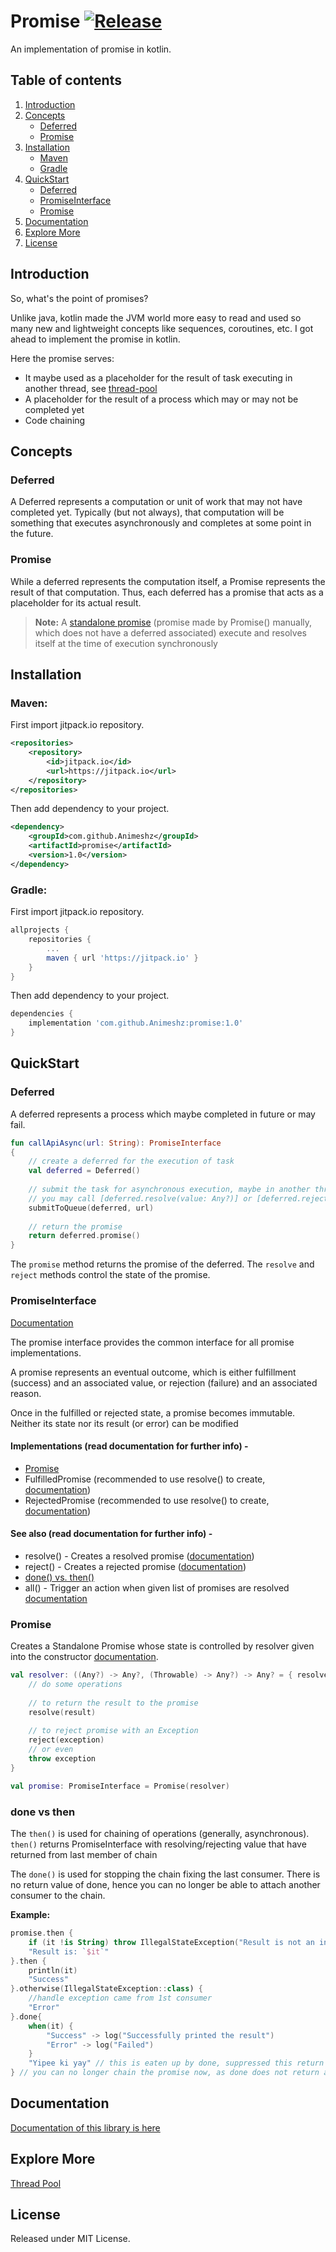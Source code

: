 Promise [![Release](https://jitpack.io/v/Animeshz/promise.svg)](https://jitpack.io/#Animeshz/promise)
=======
An implementation of promise in kotlin.


Table of contents
-----------------

1. [Introduction](#introduction)
2. [Concepts](#concepts)
    * [Deferred](#deferred)
    * [Promise](#promise-1)
3. [Installation](#installation)
    * [Maven](#maven)
    * [Gradle](#gradle)
4. [QuickStart](#quickstart)
    * [Deferred](#deferred-1)
    * [PromiseInterface](#promiseinterface)
    * [Promise](#promise-2)
5. [Documentation](#documentation)
6. [Explore More](#explore-more)
7. [License](#license)


Introduction
------------
So, what's the point of promises?

Unlike java, kotlin made the JVM world more easy to read and used so many new and lightweight concepts like sequences, coroutines, etc. I got ahead to implement the promise in kotlin.

Here the promise serves:
* It maybe used as a placeholder for the result of task executing in another thread, see [thread-pool](https://github.com/Animeshz/threadpool)
* A placeholder for the result of a process which may or may not be completed yet
* Code chaining

Concepts
--------
### Deferred
A Deferred represents a computation or unit of work that may not have completed yet. Typically (but not always), that computation will be something that executes asynchronously and completes at some point in the future.
### Promise
While a deferred represents the computation itself, a Promise represents the result of that computation. Thus, each deferred has a promise that acts as a placeholder for its actual result.

> **Note:** A [standalone promise](#promise-2) (promise made by Promise() manually, which does not have a deferred associated) execute and resolves itself at the time of execution synchronously

Installation
---

### Maven:
First import jitpack.io repository.
```xml
<repositories>
    <repository>
        <id>jitpack.io</id>
        <url>https://jitpack.io</url>
    </repository>
</repositories>
```
Then add dependency to your project.
```xml
<dependency>
    <groupId>com.github.Animeshz</groupId>
    <artifactId>promise</artifactId>
    <version>1.0</version>
</dependency>
```

### Gradle:
First import jitpack.io repository.
```gradle
allprojects {
    repositories {
        ...
        maven { url 'https://jitpack.io' }
    }
}
```
Then add dependency to your project.
```gradle
dependencies {
    implementation 'com.github.Animeshz:promise:1.0'
}
```

QuickStart
---

### Deferred
A deferred represents a process which maybe completed in future or may fail.
```kotlin
fun callApiAsync(url: String): PromiseInterface
{
    // create a deferred for the execution of task
    val deferred = Deferred()
    
    // submit the task for asynchronous execution, maybe in another thread?
    // you may call [deferred.resolve(value: Any?)] or [deferred.reject(reason: Throwable)] based on the task is succeed or fail
    submitToQueue(deferred, url)
    
    // return the promise
    return deferred.promise()
}
```
The `promise` method returns the promise of the deferred. The `resolve` and `reject` methods control the state of the promise.

### PromiseInterface

[Documentation](https://animeshz.github.io/promise/promise/com.animeshz.promise/-promise-interface/index.html)

The promise interface provides the common interface for all promise implementations.

A promise represents an eventual outcome, which is either fulfillment (success) and an associated value, or rejection (failure) and an associated reason.

Once in the fulfilled or rejected state, a promise becomes immutable. Neither its state nor its result (or error) can be modified

#### Implementations (read documentation for further info) -
* [Promise](#promise-2)
* FulfilledPromise (recommended to use resolve() to create, [documentation](https://animeshz.github.io/promise/promise/com.animeshz.promise/-fulfilled-promise/index.html))
* RejectedPromise (recommended to use resolve() to create, [documentation](https://animeshz.github.io/promise/promise/com.animeshz.promise/-rejected-promise/index.html))

#### See also (read documentation for further info) -
* resolve() - Creates a resolved promise ([documentation](https://animeshz.github.io/promise/promise/com.animeshz.promise/resolve.html))
* reject() - Creates a rejected promise ([documentation](https://animeshz.github.io/promise/promise/com.animeshz.promise/reject.html))
* [done() vs. then()](#done-vs-then)
* all() - Trigger an action when given list of promises are resolved [documentation]()

### Promise
Creates a Standalone Promise whose state is controlled by resolver given into the constructor [documentation](https://animeshz.github.io/promise/promise/com.animeshz.promise/-promise/index.html).
```kotlin
val resolver: ((Any?) -> Any?, (Throwable) -> Any?) -> Any? = { resolve: (Any?) -> Any?, reject: (Throwable) -> Any? ->
    // do some operations
    
    // to return the result to the promise
    resolve(result)
    
    // to reject promise with an Exception
    reject(exception)
    // or even
    throw exception
}

val promise: PromiseInterface = Promise(resolver)
```

### done vs then
The `then()` is used for chaining of operations (generally, asynchronous). `then()` returns PromiseInterface with resolving/rejecting value that have returned from last member of chain

The `done()` is used for stopping the chain fixing the last consumer. There is no return value of done, hence you can no longer be able to attach another consumer to the chain.

**Example:**
```kotlin
promise.then {
    if (it !is String) throw IllegalStateException("Result is not an instance of string.")
    "Result is: `$it`"
}.then {
    println(it)
    "Success"
}.otherwise(IllegalStateException::class) {
    //handle exception came from 1st consumer
    "Error"
}.done{
    when(it) {
        "Success" -> log("Successfully printed the result")
        "Error" -> log("Failed")
    }
    "Yipee ki yay" // this is eaten up by done, suppressed this return value
} // you can no longer chain the promise now, as done does not return anything, its the end of the chain.
```

Documentation
---
[Documentation of this library is here](https://animeshz.github.io/promise/promise)

Explore More
---
[Thread Pool](https://github.com/Animeshz/threadpool)

License
---
Released under MIT License.